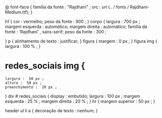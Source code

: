 @ font-face {
    família da fonte :  "Rajdhani" ;
    src : url (.. / fonts / Rajdhani-Medium.ttf);
}

h1 {
    cor : vermelho;
    peso da fonte :  900 ;
}
corpo {
    largura :  700 px ;
    margem esquerda : automático;
    margem direita : automático;
    família da fonte :  'Rajdhani' , sans-serif;
    peso da fonte :  300 ;


}
p {
    alinhamento de texto : justificar;
}
figura {
    margem :  0 px ;
}
figura  img {
    largura :  100 % ;
}
# redes_sociais  img {
    largura :  50 px ;
    altura :  50 px ;
    preenchimento :  20 px ;
}
div # redes_sociais {
    display : embutido;
    largura :  100 px ;
    margem esquerda :  25 % ;
    margem direita :  20 % ;
}
hr {
    margem superior :  50 px ;
}

header  ul  li  a {
    decoração de texto : nenhum;
} 
